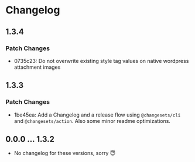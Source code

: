 # Changelog

## 1.3.4

### Patch Changes

- 0735c23: Do not overwrite existing style tag values on native wordpress attachment images

## 1.3.3

### Patch Changes

- 1be45ea: Add a Changelog and a release flow using `@changesets/cli` and `@changesets/action`. Also some minor readme optimizations.

## 0.0.0 ... 1.3.2

- No changelog for these versions, sorry 😇
